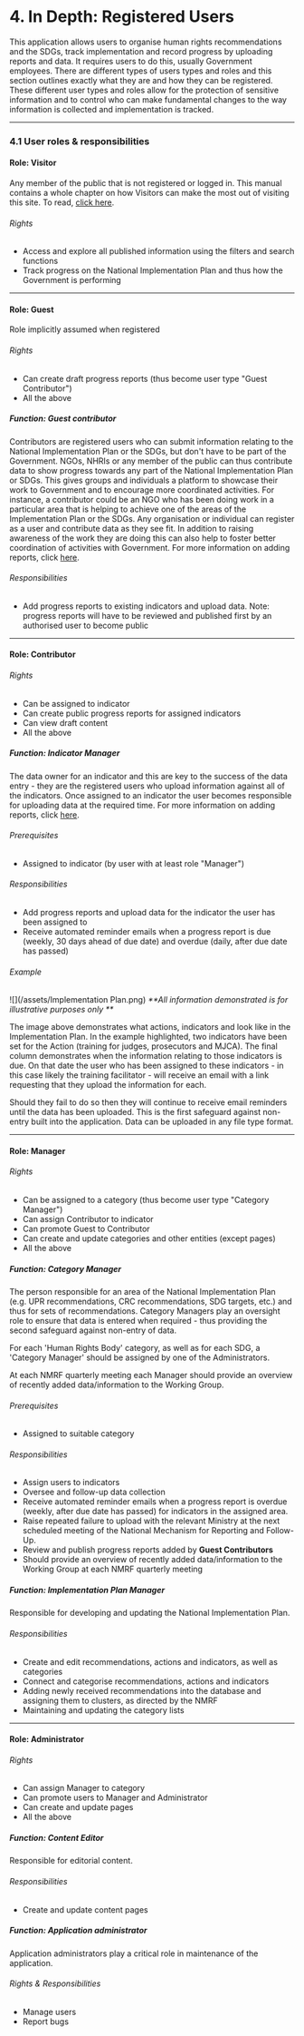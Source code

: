 # 4. In Depth: Registered Users

This application allows users to organise human rights recommendations and the SDGs, track implementation and record progress by uploading reports and data. It requires users to do this, usually Government employees. There are different types of users types and roles and this section outlines exactly what they are and how they can be registered. These different user types and roles allow for the protection of sensitive information and to control who can make fundamental changes to the way information is collected and implementation is tracked.

---

### 4.1 User roles & responsibilities

#### Role: Visitor

Any member of the public that is not registered or logged in. This manual contains a whole chapter on how Visitors can make the most out of visiting this site. To read, [click here](/visitors/using-as-a-visitor.md).

###### Rights

* Access and explore all published information using the filters and search functions
* Track progress on the National Implementation Plan and thus how the Government is performing

---

#### Role: Guest

Role implicitly assumed when registered

###### Rights

* Can create draft progress reports \(thus become user type "Guest Contributor"\)
* All the above

##### Function: Guest contributor

Contributors are registered users who can submit information relating to the National Implementation Plan or the SDGs, but don't have to be part of the Government. NGOs, NHRIs or any member of the public can thus contribute data to show progress towards any part of the National Implementation Plan or SDGs. This gives groups and individuals a platform to showcase their work to Government and to encourage more coordinated activities. For instance, a contributor could be an NGO who has been doing work in a particular area that is helping to achieve one of the areas of the Implementation Plan or the SDGs. Any organisation or individual can register as a user and contribute data as they see fit. In addition to raising awareness of the work they are doing this can also help to foster better coordination of activities with Government. For more information on adding reports, click [here](/howto/reporting-and-follow-up.md).

###### Responsibilities

* Add progress reports to existing indicators and upload data. Note: progress reports will have to be reviewed and published first by an authorised user to become public

---

#### Role: Contributor

###### Rights

* Can be assigned to indicator
* Can create public progress reports for assigned indicators
* Can view draft content
* All the above

##### Function: Indicator Manager

The data owner for an indicator and this are key to the success of the data entry - they are the registered users who upload information against all of the indicators. Once assigned to an indicator the user becomes responsible for uploading data at the required time. For more information on adding reports, click [here](/howto/reporting-and-follow-up.md).

###### Prerequisites

* Assigned to indicator \(by user with at least role "Manager"\)

###### Responsibilities

* Add progress reports and upload data for the indicator the user has been assigned to
* Receive automated reminder emails when a progress report is due \(weekly, 30 days ahead of due date\) and overdue \(daily, after due date has passed\)

###### Example

![](/assets/Implementation Plan.png) 
_\*\*All information demonstrated is for illustrative purposes only \*\*_

The image above demonstrates what actions, indicators and look like in the Implementation Plan. In the example highlighted, two indicators have been set for the Action \(training for judges, prosecutors and MJCA\). The final column demonstrates when the information relating to those indicators is due. On that date the user who has been assigned to these indicators - in this case likely the training facilitator - will receive an email with a link requesting that they upload the information for each.

Should they fail to do so then they will continue to receive email reminders until the data has been uploaded. This is the first safeguard against non-entry built into the application. Data can be uploaded in any file type format.

---

#### Role: Manager

###### Rights

* Can be assigned to a category \(thus become user type "Category Manager"\)
* Can assign Contributor to indicator
* Can promote Guest to Contributor
* Can create and update categories and other entities \(except pages\)
* All the above

##### Function: Category Manager

The person responsible for an area of the National Implementation Plan \(e.g. UPR recommendations, CRC recommendations, SDG targets, etc.\) and thus for sets of recommendations. Category Managers play an oversight role to ensure that data is entered when required - thus providing the second safeguard against non-entry of data.

For each 'Human Rights Body' category, as well as for each SDG, a 'Category Manager' should be assigned by one of the Administrators.

At each NMRF quarterly meeting each Manager should provide an overview of recently added data/information to the Working Group.

###### Prerequisites

* Assigned to suitable category

###### Responsibilities

* Assign users to indicators
* Oversee and follow-up data collection
* Receive automated reminder emails when a progress report is overdue \(weekly, after due date has passed\) for indicators in the assigned area.
* Raise repeated failure to upload with the relevant Ministry at the next scheduled meeting of the National Mechanism for Reporting and Follow-Up.
* Review and publish progress reports added by **Guest Contributors**
* Should provide an overview of recently added data/information to the Working Group at each NMRF quarterly meeting

##### Function: Implementation Plan Manager

Responsible for developing and updating the National Implementation Plan.

###### Responsibilities

* Create and edit recommendations, actions and indicators, as well as categories
* Connect and categorise recommendations, actions and indicators
* Adding newly received recommendations into the database and assigning them to clusters, as directed by the NMRF
* Maintaining and updating the category lists

---

#### Role: Administrator

###### Rights

* Can assign Manager to category
* Can promote users to Manager and Administrator
* Can create and update pages
* All the above

##### Function: Content Editor

Responsible for editorial content.

###### Responsibilities

* Create and update content pages

##### Function: Application administrator

Application administrators play a critical role in maintenance of the application.

###### Rights & Responsibilities

* Manage users
* Report bugs



